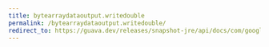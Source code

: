 ```yaml
---
title: bytearraydataoutput.writedouble
permalink: /bytearraydataoutput.writedouble/
redirect_to: https://guava.dev/releases/snapshot-jre/api/docs/com/google/common/io/ByteArrayDataOutput.html#writeDouble-double-
---
```

